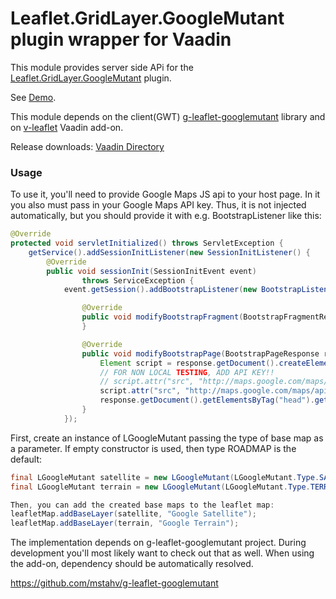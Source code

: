 # Leaflet.GridLayer.GoogleMutant plugin wrapper for Vaadin 

This module provides server side APi for the [Leaflet.GridLayer.GoogleMutant](https://gitlab.com/IvanSanchez/Leaflet.GridLayer.GoogleMutant) plugin.

See [Demo](http://ivansanchez.gitlab.io/Leaflet.GridLayer.GoogleMutant/demo.html).

This module depends on the client(GWT) [g-leaflet-googlemutant](https://github.com/octavm/g-leaflet-googlemutant) library and on [v-leaflet](https://github.com/mstahv/v-leaflet) Vaadin add-on.

Release downloads:
[Vaadin Directory](https://vaadin.com/directory/)

### Usage
To use it, you'll need to provide Google Maps JS api to your host page. In it you also must pass in your Google Maps API key. Thus, it is not injected automatically, but you should provide it with e.g. BootstrapListener like this:

```java
@Override
protected void servletInitialized() throws ServletException {
    getService().addSessionInitListener(new SessionInitListener() {
        @Override
        public void sessionInit(SessionInitEvent event)
                throws ServiceException {
            event.getSession().addBootstrapListener(new BootstrapListener() {

                @Override
                public void modifyBootstrapFragment(BootstrapFragmentResponse response) {
                }

                @Override
                public void modifyBootstrapPage(BootstrapPageResponse response) {
                    Element script = response.getDocument().createElement("script");
                    // FOR NON LOCAL TESTING, ADD API KEY!!
                    // script.attr("src", "http://maps.google.com/maps/api/js?key=YOUR-API-KEY-HERE&sensor=false");
                    script.attr("src", "http://maps.google.com/maps/api/js?sensor=false");
                    response.getDocument().getElementsByTag("head").get(0).appendChild(script);
                }
            });

```

First, create an instance of LGoogleMutant passing the type of base map as a parameter. If empty constructor is used, then type ROADMAP is the default:
```java
final LGoogleMutant satellite = new LGoogleMutant(LGoogleMutant.Type.SATELLITE);
final LGoogleMutant terrain = new LGoogleMutant(LGoogleMutant.Type.TERRAIN);
```
```java
Then, you can add the created base maps to the leaflet map:
leafletMap.addBaseLayer(satellite, "Google Satellite");
leafletMap.addBaseLayer(terrain, "Google Terrain");
```


The implementation depends on g-leaflet-googlemutant project. During development you'll most likely want to check out that as well. When using the add-on, dependency should be automatically resolved.

https://github.com/mstahv/g-leaflet-googlemutant

